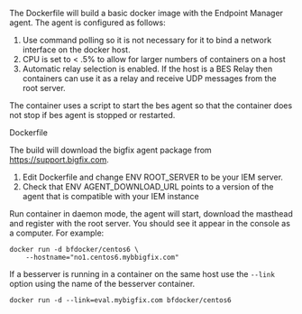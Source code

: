 The Dockerfile will build a basic docker image with the Endpoint Manager agent.
The agent is configured as follows:
1. Use command polling so it is not necessary for it to bind a network interface on the docker host.
2. CPU is set to < .5% to allow for larger numbers of containers on a host
3. Automatic relay selection is enabled.  If the host is a BES Relay then containers can use it as a relay and receive UDP messages from the root server.

The container uses a script to start the bes agent so that the container does not stop if bes agent is stopped or restarted.

Dockerfile

The build will download the bigfix agent package from https://support.bigfix.com.

1.  Edit Dockerfile and change ENV ROOT_SERVER to be your IEM server.
2.  Check that ENV AGENT_DOWNLOAD_URL points to a version of the agent that is
compatible with your IEM instance

Run container in daemon mode, the agent will start, download the masthead and register with the root server. You should see it appear in the console as a computer. For example:

```
docker run -d bfdocker/centos6 \
    --hostname="no1.centos6.mybbigfix.com"
```

If a besserver is running in a container on the same host use the `--link`
option using the name of the besserver container.

```
docker run -d --link=eval.mybigfix.com bfdocker/centos6
```
